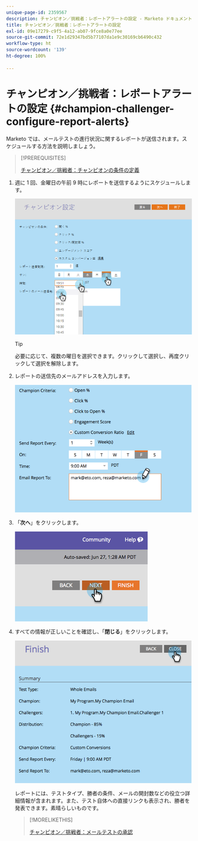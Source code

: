 ```yaml
---
unique-page-id: 2359567
description: チャンピオン／挑戦者：レポートアラートの設定 - Marketo ドキュメント - 製品ドキュメント
title: チャンピオン／挑戦者：レポートアラートの設定
exl-id: 09e17279-c9f5-4a12-ab07-9fce8a0e77ee
source-git-commit: 72e1d29347bd5b77107da1e9c30169cb6490c432
workflow-type: ht
source-wordcount: '139'
ht-degree: 100%

---
```


# チャンピオン／挑戦者：レポートアラートの設定 {#champion-challenger-configure-report-alerts}

Marketo では、メールテストの進行状況に関するレポートが送信されます。スケジュールする方法を説明しましょう。

>[!PREREQUISITES]
>
>[チャンピオン／挑戦者：チャンピオンの条件の定義](/help/marketo/product-docs/email-marketing/general/functions-in-the-editor/email-tests-champion-challenger/champion-challenger-define-champion-criteria.md)

1. 週に 1 回、金曜日の午前 9 時にレポートを送信するようにスケジュールします。

   ![](assets/image2014-9-15-13-3a12-3a56.png)

   >[!TIP]
   >
   >必要に応じて、複数の曜日を選択できます。クリックして選択し、再度クリックして選択を解除します。

1. レポートの送信先のメールアドレスを入力します。

   ![](assets/image2014-9-15-13-3a13-3a7.png)

1. 「**次へ**」をクリックします。

   ![](assets/image2014-9-15-13-3a18-3a30.png)

1. すべての情報が正しいことを確認し、「**閉じる**」をクリックします。

   ![](assets/image2014-9-15-13-3a18-3a41.png)

   レポートには、テストタイプ、勝者の条件、メールの開封数などの役立つ詳細情報が含まれます。また、テスト自体への直接リンクも表示され、勝者を発表できます。素晴らしいものです。

   >[!MORELIKETHIS]
   >
   >[チャンピオン／挑戦者：メールテストの承認](/help/marketo/product-docs/email-marketing/general/functions-in-the-editor/email-tests-champion-challenger/champion-challenger-approve-your-email-test.md)
